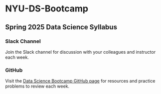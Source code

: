 # NYU-DS-Bootcamp

## Spring 2025 Data Science Syllabus

### Slack Channel
Join the Slack channel for discussion with your colleagues and instructor each week.

### GitHub
Visit the [Data Science Bootcamp GitHub page](https://github.com/rohnnie/NYU-Data-Science-Bootcamp-Spring-2025/tree/main) for resources and practice problems to review each week.
